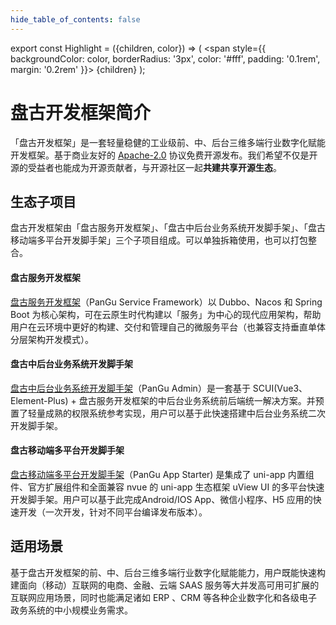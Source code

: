 ```yaml
---
hide_table_of_contents: false
---
```


<head>
  <title>盘古开发框架简介</title>
</head>

export const Highlight = ({children, color}) => (
  <span
    style={{
      backgroundColor: color,
      borderRadius: '3px',
      color: '#fff',
      padding: '0.1rem',
      margin: '0.2rem'
    }}>
    {children}
  </span>
);

# 盘古开发框架简介

「盘古开发框架」是一套轻量稳健的工业级前、中、后台三维多端行业数字化赋能开发框架。基于商业友好的 [Apache-2.0](https://www.apache.org/licenses/LICENSE-2.0) 协议<Highlight color="#25c2a0">免费开源</Highlight>发布。我们希望不仅是开源的受益者也能成为开源贡献者，与开源社区一起**共建共享开源生态**。

## 生态子项目
盘古开发框架由「盘古服务开发框架」、「盘古中后台业务系统开发脚手架」、「盘古移动端多平台开发脚手架」三个子项目组成。可以单独拆箱使用，也可以打包整合。

#### 盘古服务开发框架
[盘古服务开发框架](/docs/intro)（PanGu Service Framework）以 Dubbo、Nacos 和 Spring Boot 为核心架构，可在云原生时代构建以「服务」为中心的现代应用架构，帮助用户在云环境中更好的构建、交付和管理自己的微服务平台（也兼容支持垂直单体分层架构开发模式）。

#### 盘古中后台业务系统开发脚手架
[盘古中后台业务系统开发脚手架](/admin/intro)（PanGu Admin）是一套基于 SCUI(Vue3、Element-Plus) + 盘古服务开发框架的中后台业务系统前后端统一解决方案。并预置了轻量成熟的权限系统参考实现，用户可以基于此快速搭建中后台业务系统二次开发脚手架。

#### 盘古移动端多平台开发脚手架
[盘古移动端多平台开发脚手架](/admin/intro)（PanGu App Starter) 是集成了 uni-app 内置组件、官方扩展组件和全面兼容 nvue 的 uni-app 生态框架 uView UI 的多平台快速开发脚手架。用户可以基于此完成Android/IOS App、微信小程序、H5 应用的快速开发（一次开发，针对不同平台编译发布版本）。

## 适用场景
基于盘古开发框架的前、中、后台三维多端行业数字化赋能能力，用户既能快速构建面向（移动）互联网的电商、金融、云端 SAAS 服务等大并发高可用可扩展的互联网应用场景，同时也能满足诸如 ERP 、CRM 等各种企业数字化和各级电子政务系统的中小规模业务需求。